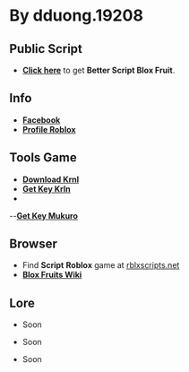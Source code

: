 # By dduong.19208
## Public Script
- [**Click here**](https://raw.githubusercontent.com/xQuartyx/DonateMe/main/ScriptLoader) to get **Better Script Blox Fruit**.

## Info
- [**Facebook**](https://facebook.com/dduong.19208)
- [**Profile Roblox**](https://www.roblox.com/users/804791922/profile)

## Tools Game
- [**Download Krnl**](https://krnl.live)
- [**Get Key Krln**](https://cdn.krnl.place/getkey.php)
- 
--[**Get Key Mukuro**](https://quartyz.dev)

## Browser
- Find **Script** **Roblox** game at [rblxscripts.net](https://www.rblxscripts.net)
- [**Blox Fruits Wiki**](https://blox-fruits.fandom.com/wiki/Blox_Fruits)

## Lore
- Soon

- Soon

- Soon
